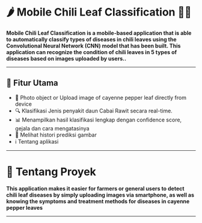 # 🌶️ Mobile Chili Leaf Classification 🍃📱

**Mobile Chili Leaf Classification is a mobile-based application that is able to automatically classify types of diseases in chili leaves using the Convolutional Neural Network (CNN) model that has been built. This application can recognize the condition of chili leaves in 5 types of diseases based on images uploaded by users..**

---

## 🚀 Fitur Utama

- 📸 Photo object or Upload image of cayenne pepper leaf directly from device
- 🔍 Klasifikasi Jenis penyakit daun Cabai Rawit secara real-time.
- 📊 Menampilkan hasil klasifikasi lengkap dengan confidence score, gejala dan cara mengatasinya
- 📝 Melihat histori prediksi gambar
- ℹ️ Tentang aplikasi

- ---

# 📑 Tentang Proyek
**This application makes it easier for farmers or general users to detect chili leaf diseases by simply uploading images via smartphone, as well as knowing the symptoms and treatment methods for diseases in cayenne pepper leaves**

- ---
